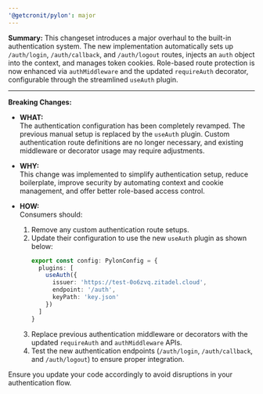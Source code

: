 ```yaml
---
'@getcronit/pylon': major
---
```


**Summary:**
This changeset introduces a major overhaul to the built-in authentication system. The new implementation automatically sets up `/auth/login`, `/auth/callback`, and `/auth/logout` routes, injects an `auth` object into the context, and manages token cookies. Role-based route protection is now enhanced via `authMiddleware` and the updated `requireAuth` decorator, configurable through the streamlined `useAuth` plugin.

---

**Breaking Changes:**

- **WHAT:**  
  The authentication configuration has been completely revamped. The previous manual setup is replaced by the `useAuth` plugin. Custom authentication route definitions are no longer necessary, and existing middleware or decorator usage may require adjustments.

- **WHY:**  
  This change was implemented to simplify authentication setup, reduce boilerplate, improve security by automating context and cookie management, and offer better role-based access control.

- **HOW:**  
  Consumers should:
  1. Remove any custom authentication route setups.
  2. Update their configuration to use the new `useAuth` plugin as shown below:
     ```typescript
     export const config: PylonConfig = {
       plugins: [
         useAuth({
           issuer: 'https://test-0o6zvq.zitadel.cloud',
           endpoint: '/auth',
           keyPath: 'key.json'
         })
       ]
     }
     ```
  3. Replace previous authentication middleware or decorators with the updated `requireAuth` and `authMiddleware` APIs.
  4. Test the new authentication endpoints (`/auth/login`, `/auth/callback`, and `/auth/logout`) to ensure proper integration.

Ensure you update your code accordingly to avoid disruptions in your authentication flow.
